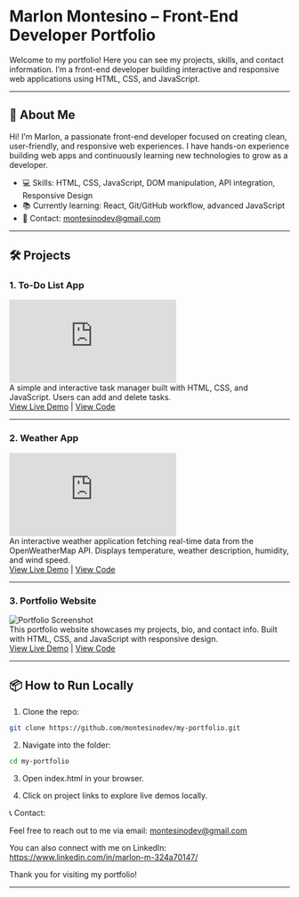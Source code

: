# Marlon Montesino – Front-End Developer Portfolio

Welcome to my portfolio! Here you can see my projects, skills, and contact information. I’m a front-end developer building interactive and responsive web applications using HTML, CSS, and JavaScript.

---

## 🌟 About Me

Hi! I’m Marlon, a passionate front-end developer focused on creating clean, user-friendly, and responsive web experiences. I have hands-on experience building web apps and continuously learning new technologies to grow as a developer.

- 💻 Skills: HTML, CSS, JavaScript, DOM manipulation, API integration, Responsive Design  
- 📚 Currently learning: React, Git/GitHub workflow, advanced JavaScript  
- 📧 Contact: montesinodev@gmail.com

---

## 🛠 Projects

### 1. To-Do List App
![To-Do App Screenshot](https://opengraph.githubassets.com/1/montesinodev/my-portfolio/todo.html)  
A simple and interactive task manager built with HTML, CSS, and JavaScript. Users can add and delete tasks.  
[View Live Demo](todo.html) | [View Code](https://github.com/montesinodev/my-portfolio/tree/main/todo.html)

---

### 2. Weather App
![Weather App Screenshot](https://opengraph.githubassets.com/1/montesinodev/my-portfolio/weather.html)  
An interactive weather application fetching real-time data from the OpenWeatherMap API. Displays temperature, weather description, humidity, and wind speed.  
[View Live Demo](weather.html) | [View Code](https://github.com/montesinodev/my-portfolio/tree/main/weather.html)

---

### 3. Portfolio Website
![Portfolio Screenshot](https://opengraph.githubassets.com/1/montesinodev/my-portfolio)  
This portfolio website showcases my projects, bio, and contact info. Built with HTML, CSS, and JavaScript with responsive design.  
[View Live Demo](index.html) | [View Code](https://github.com/montesinodev/my-portfolio)

---

## 📦 How to Run Locally

1. Clone the repo:  
```bash
git clone https://github.com/montesinodev/my-portfolio.git

```
2. Navigate into the folder:

```bash
cd my-portfolio
```

3. Open index.html in your browser.

4. Click on project links to explore live demos locally.

📞 Contact:

Feel free to reach out to me via email: montesinodev@gmail.com

You can also connect with me on LinkedIn: https://www.linkedin.com/in/marlon-m-324a70147/

Thank you for visiting my portfolio!

---
